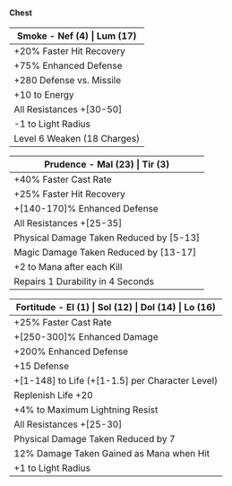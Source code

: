 #### Chest

| **Smoke - Nef (4) \| Lum (17)** |
| ------------------------------- |
| +20% Faster Hit Recovery        |
| +75% Enhanced Defense           |
| +280 Defense vs. Missile        |
| +10 to Energy                   |
| All Resistances +[30-50]        |
| -1 to Light Radius              |
| Level 6 Weaken (18 Charges)     |

| **Prudence - Mal (23) \| Tir (3)**      |
| --------------------------------------- |
| +40% Faster Cast Rate                   |
| +25% Faster Hit Recovery                |
| +[140-170]% Enhanced Defense            |
| All Resistances +[25-35]                |
| Physical Damage Taken Reduced by [5-13] |
| Magic Damage Taken Reduced by [13-17]   |
| +2 to Mana after each Kill              |
| Repairs 1 Durability in 4 Seconds       |

| **Fortitude - El (1) \| Sol (12) \|  Dol (14) \| Lo (16)** |
| ---------------------------------------------------------- |
| +25% Faster Cast Rate                                      |
| +[250-300]% Enhanced Damage                                |
| +200% Enhanced Defense                                     |
| +15 Defense                                                |
| +[1-148] to Life (+[1-1.5] per Character Level)            |
| Replenish Life +20                                         |
| +4% to Maximum Lightning Resist                            |
| All Resistances +[25-30]                                   |
| Physical Damage Taken Reduced by 7                         |
| 12% Damage Taken Gained as Mana when Hit                   |
| +1 to Light Radius                                         |
